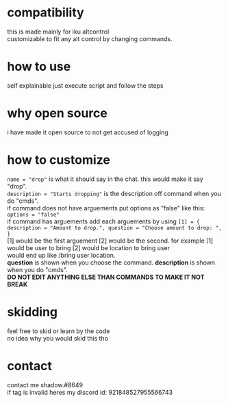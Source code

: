 # compatibility
this is made mainly for iku altcontrol
<br>
customizable to fit any alt control by changing commands.<br>
# how to use
self explainable just execute script and follow the steps<br>
# why open source
i have made it open source to not get accused of logging
# how to customize
``name = "drop"`` is what it should say in the chat. this would make it say "drop".<br>
``description = "Starts dropping"`` is the description off command when you do "cmds".<br>
if command does not have arguements put options as "false" like this: ``options = "false"``<br>
if command has arguements add each arguements by using ```[1] = { description = "Amount to drop.", question = "Choose amount to drop: ", }```<br>
[1] would be the first arguement [2] would be the second. for example [1] would be user to bring [2] would be location to bring user <br>
would end up like /bring user location. <br>
**question** is shown when you choose the command. **description** is shown when you do "cmds".<br>
**DO NOT EDIT ANYTHING ELSE THAN COMMANDS TO MAKE IT NOT BREAK**<br>
# skidding
feel free to skid or learn by the code<br>
no idea why you would skid this tho<br>
# contact
contact me shadow.#8649<br>
if tag is invalid heres my discord id: 921848527955566743<br>
